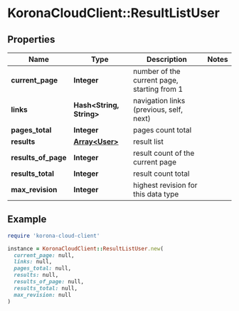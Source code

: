 # KoronaCloudClient::ResultListUser

## Properties

| Name | Type | Description | Notes |
| ---- | ---- | ----------- | ----- |
| **current_page** | **Integer** | number of the current page, starting from 1 |  |
| **links** | **Hash&lt;String, String&gt;** | navigation links (previous, self, next) |  |
| **pages_total** | **Integer** | pages count total |  |
| **results** | [**Array&lt;User&gt;**](User.md) | result list |  |
| **results_of_page** | **Integer** | result count of the current page |  |
| **results_total** | **Integer** | result count total |  |
| **max_revision** | **Integer** | highest revision for this data type |  |

## Example

```ruby
require 'korona-cloud-client'

instance = KoronaCloudClient::ResultListUser.new(
  current_page: null,
  links: null,
  pages_total: null,
  results: null,
  results_of_page: null,
  results_total: null,
  max_revision: null
)
```

